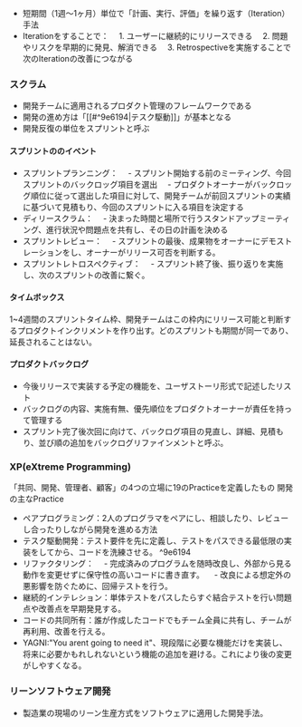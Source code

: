 - 短期間（1週〜1ヶ月）単位で「計画、実行、評価」を繰り返す（Iteration）手法
- Iterationをすることで：
  　1. ユーザーに継続的にリリースできる
  　2. 問題やリスクを早期的に発見、解消できる
  　3. Retrospectiveを実施することで次のIterationの改善につながる

### スクラム
- 開発チームに適用されるプロダクト管理のフレームワークである
- 開発の進め方は「[[#^9e6194|テスク駆動]]」が基本となる 
- 開発反復の単位をスプリントと呼ぶ
#### スプリントののイベント
- スプリントプランニング：
  　- スプリント開始する前のミーティング、今回スプリントのバックロッグ項目を選出
  　- プロダクトオーナーがバックロッグ順位に従って選出した項目に対して、開発チームが前回スプリントの実績に基づいて見積もり、今回のスプリントに入る項目を決定する
- ディリースクラム：
  　- 決まった時間と場所で行うスタンドアップミーティング、進行状況や問題点を共有し、その日の計画を決める
- スプリントレビュー：
  　- スプリントの最後、成果物をオーナーにデモストレーションをし、オーナーがリリース可否を判断する。
- スプリントレトロスペクティブ：
  　- スプリント終了後、振り返りを実施し、次のスプリントの改善に繋ぐ。

#### タイムボックス
1~4週間のスプリントタイム枠、開発チームはこの枠内にリリース可能と判断するプロダクトインクリメントを作り出す。どのスプリントも期間が同一であり、延長されることはない。

#### プロダクトバックログ
- 今後リリースで実装する予定の機能を、ユーザストーリ形式で記述したリスト
- バックログの内容、実施有無、優先順位をプロダクトオーナーが責任を持って管理する
- スプリント完了後次回に向けて、バックログ項目の見直し、詳細、見積もり、並び順の追加をバックログリファインメントと呼ぶ。

### XP(eXtreme Programming)
「共同、開発、管理者、顧客」の4つの立場に19のPracticeを定義したもの
開発の主なPractice
- ペアプログラミング：2人のプログラマをペアにし、相談したり、レビューし合ったりしながら開発を進める方法
- テスク駆動開発：テスト要件を先に定義し、テストをパスできる最低限の実装をしてから、コードを洗練させる。 ^9e6194
- リファクタリング：
　- 完成済みのプログラムを随時改良し、外部から見る動作を変更せずに保守性の高いコードに書き直す。
　- 改良による想定外の悪影響を防ぐために、回帰テストを行う。
- 継続的インテレション：単体テストをパスしたらすぐ結合テストを行い問題点や改善点を早期発見する。
- コードの共同所有：誰が作成したコードでもチーム全員に共有し、チームが再利用、改善を行える。
- YAGNI:"You arent going to need it"、現段階に必要な機能だけを実装し、将来に必要かもれしれないという機能の追加を避ける。これにより後の変更がしやすくなる。

### リーンソフトウェア開発
- 製造業の現場のリーン生産方式をソフトウェアに適用した開発手法。
